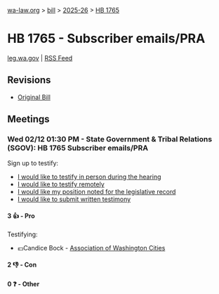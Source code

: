 [wa-law.org](/) > [bill](/bill/) > [2025-26](/bill/2025-26/) > [HB 1765](/bill/2025-26/hb/1765/)

# HB 1765 - Subscriber emails/PRA
[leg.wa.gov](https://app.leg.wa.gov/billsummary?BillNumber=1765&Year=2025&Initiative=false) | [RSS Feed](./rss.xml)

## Revisions
* [Original Bill](1/)

## Meetings
### Wed 02/12 01:30 PM - State Government & Tribal Relations (SGOV): HB 1765 Subscriber emails/PRA
Sign up to testify:
* [I would like to testify in person during the hearing](https://app.leg.wa.gov/csi/Testifier/Add?chamber=House&mId=32767&aId=163266&caId=25655&tId=1)
* [I would like to testify remotely](https://app.leg.wa.gov/csi/Testifier/Add?chamber=House&mId=32767&aId=163266&caId=25655&tId=2)
* [I would like my position noted for the legislative record](https://app.leg.wa.gov/csi/Testifier/Add?chamber=House&mId=32767&aId=163266&caId=25655&tId=3)
* [I would like to submit written testimony](https://app.leg.wa.gov/csi/Testifier/Add?chamber=House&mId=32767&aId=163266&caId=25655&tId=4)

#### 3 👍 - Pro
Testifying:
* 💵Candice Bock - [Association of Washington Cities](/org/association_of_washington_cities/)

#### 2 👎 - Con

#### 0 ❓ - Other
